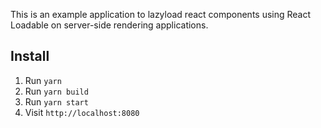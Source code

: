 This is an example application to lazyload react components using React Loadable on server-side rendering applications.

## Install

1. Run `yarn`
2. Run `yarn build`
3. Run `yarn start`
4. Visit `http://localhost:8080`
